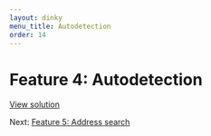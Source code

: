 ```yaml
---
layout: dinky
menu_title: Autodetection
order: 14
---
```


# Feature 4: Autodetection

[View solution](https://github.com/olim7t/map-tutorial/commit/31e6ac56265deaea0bce6d997054621d18a32ee9)

Next: [Feature 5: Address search](addresses.html)